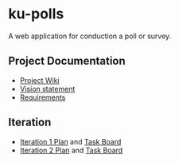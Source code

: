 # ku-polls
A web application for conduction a poll or survey. 
## Project Documentation
* [Project Wiki](https://github.com/NarawishS/ku-polls/wiki)  
* [Vision statement](https://github.com/NarawishS/ku-polls/wiki/Vision-Statement)  
* [Requirements](https://github.com/NarawishS/ku-polls/wiki/Requirements)  
## Iteration
* [Iteration 1 Plan](https://github.com/NarawishS/ku-polls/wiki/Iteration-1-Plan) and [Task Board](https://github.com/NarawishS/ku-polls/projects/1)
* [Iteration 2 Plan](https://github.com/NarawishS/ku-polls/wiki/Iteration-2-Plan) and [Task Board](https://github.com/NarawishS/ku-polls/projects/2)  